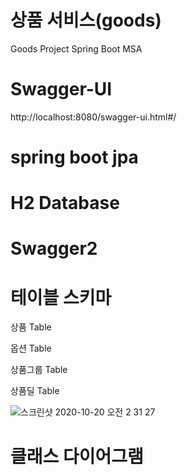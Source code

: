 # 상품 서비스(goods)
Goods Project Spring Boot MSA

# Swagger-UI
http://localhost:8080/swagger-ui.html#/

# spring boot jpa
# H2 Database
# Swagger2

# 테이블 스키마
상품 Table

옵션 Table

상품그룹 Table

상품딜 Table

![스크린샷 2020-10-20 오전 2 31 27](https://user-images.githubusercontent.com/7550699/96491271-f7594700-127c-11eb-92c8-08b4b77f3205.png)

# 클래스 다이어그램

